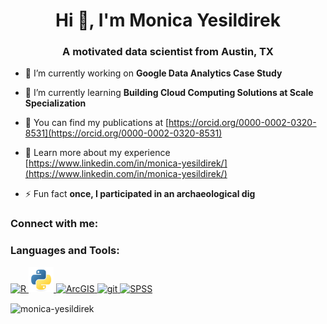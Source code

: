 
<h1 align="center">Hi 👋, I'm Monica Yesildirek</h1>
<h3 align="center">A motivated data scientist from Austin, TX</h3>

- 🔭 I’m currently working on **Google Data Analytics Case Study**

- 🌱 I’m currently learning **Building Cloud Computing Solutions at Scale Specialization** 

- 📝 You can find my publications at [https://orcid.org/0000-0002-0320-8531](https://orcid.org/0000-0002-0320-8531)

- 📄 Learn more about my experience [https://www.linkedin.com/in/monica-yesildirek/](https://www.linkedin.com/in/monica-yesildirek/)

- ⚡ Fun fact **once, I participated in an archaeological dig**

<h3 align="left">Connect with me:</h3>
<p align="left">
</p>

<h3 align="left">Languages and Tools:</h3>
<p align="left"> <a href="https://git-scm.com/" target="_blank" rel="noreferrer"> <img src="https://www.r-project.org/logo/Rlogo.png" alt="R" width="48" height="40"/> <img src="https://raw.githubusercontent.com/devicons/devicon/master/icons/python/python-original.svg" alt="python" width="40" height="40"/> 
<img src="https://upload.wikimedia.org/wikipedia/commons/thumb/d/df/ArcGIS_logo.png/600px-ArcGIS_logo.png?20200916120335" alt="ArcGIS" width="40" height="40"/>
  <img src="https://www.vectorlogo.zone/logos/git-scm/git-scm-icon.svg" alt="git" width="40" height="40"/> </a> <a href="https://www.python.org" target="_blank" rel="noreferrer">  
<img src="https://upload.wikimedia.org/wikipedia/commons/thumb/e/ea/Logo_SPSS.png/640px-Logo_SPSS.png" alt="SPSS" width="40" height="40"/>
 

  </a> </p>


<p><img align="center" src="https://github-readme-stats.vercel.app/api/top-langs?username=monica-yesildirek&show_icons=true&locale=en&layout=compact" alt="monica-yesildirek" /></p>
